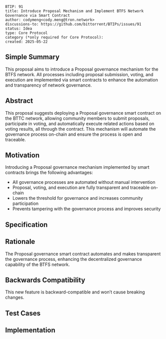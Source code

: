 ```
BTIP: 91
title: Introduce Proposal Mechanism and Implement BTFS Network Governance via Smart Contract
author: codymeng<cody.meng@tron.network>
discussions-to: https://github.com/bittorrent/BTIPs/issues/91
status: Idea
type: Core Protocol
category (*only required for Core Protocol):
created: 2025-05-22
```

## Simple Summary

This proposal aims to introduce a Proposal governance mechanism for the BTFS network. All processes including proposal submission, voting, and execution are implemented via smart contracts to enhance the automation and transparency of network governance.

## Abstract

This proposal suggests deploying a Proposal governance smart contract on the BTTC network, allowing community members to submit proposals, participate in voting, and automatically execute related actions based on voting results, all through the contract. This mechanism will automate the governance process on-chain and ensure the process is open and traceable.

## Motivation

Introducing a Proposal governance mechanism implemented by smart contracts brings the following advantages:

- All governance processes are automated without manual intervention
- Proposal, voting, and execution are fully transparent and traceable on-chain
- Lowers the threshold for governance and increases community participation
- Prevents tampering with the governance process and improves security

## Specification

## Rationale

The Proposal governance smart contract automates and makes transparent the governance process, enhancing the decentralized governance capability of the BTFS network.

## Backwards Compatibility

This new feature is backward-compatible and won’t cause breaking changes.

## Test Cases

## Implementation
